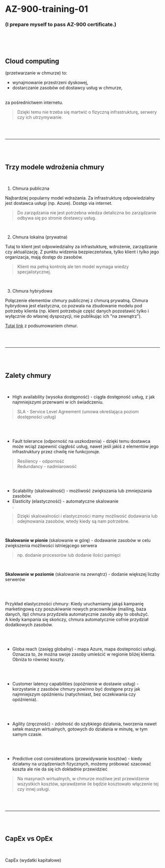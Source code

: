 # AZ-900-training-01
### (I prepare myself to pass AZ-900 certificate.)

<br>
<br>
<br>

## Cloud computing <br>
(przetwarzanie w chmurze) to:
* wynajmowanie przestrzeni dyskowej,
* dostarczanie zasobów od dostawcy usług w chmurze,
<br>
za pośrednictwem internetu.<br>

> Dzięki temu nie trzeba się martwić o fizyczną infrastrukturę, serwery czy ich utrzymywanie.

<br>
<br>

---
<br>
<br>

## Trzy modele wdrożenia chmury

<br>


1. Chmura publiczna<br>

Najbardziej popularny model wdrażania. Za infrastrukturę odpowiedzialny jest dostawca usługi (np. Azure). Dostęp via internet.<br>

>Do zarządzania nie jest potrzebna wiedza detaliczna bo zarządzanie odbywa się po stronie dostawcy usług.<br>

<br>


2. Chmura lokalna (prywatna)<br>

Tutaj to klient jest odpowiedzialny za infrastukturę, wdrożenie, zarządzanie czy aktualizację. Z punktu widzenia bezpieczeństwa, tylko klient i tylko jego organizacja, mają dostęp do zasobów.<br>

>Klient ma pełną kontrolę ale ten model wymaga wiedzy specjalistycznej.<br>

<br>


3. Chmura hybrydowa<br>

Połączenie elementów chmury publicznej z chmurą prywatną. Chmura hybrydowa jest elastyczna, co pozwala na zbudowanie modelu pod potrzeby klienta (np. klient potrzebuje część danych pozostawić tylko i wyłącznie do własnej dyspozycji, nie publikując ich "na zewnątrz").<br>

[Tutaj link](https://github.com/git-atoms/AZ-900-training-01/blob/main/Screeny/01%20Rodzaje%20chmur.jpg) z podsumowaniem chmur.<br>

<br>
<br>

---
<br>
<br>

## Zalety chmury

<br>

* High availability (wysoka dostępność) - ciągła dostępność usług, z jak najmniejszymi przerwami w ich świadczeniu.<br>
>SLA - Service Level Agreement (umowa określająca poziom dostępności usług)<br>

<br>
<br>

* Fault tolerance (odporność na uszkodzenia) - dzięki temu dostawca może wciąż zapewnić ciągłość usług, nawet jeśli jakiś z elementów jego infrastruktury przez chwilę nie funkcjonuje.<br>
>Resiliency - odporność<br>
>Redundancy - nadmiarowość<br>

<br>
<br>

* Scalability (skalowalność) - możliwość zwiększania lub zmniejszania zasobów.<br>
* Elasticity (elastyczność) - automatyczne skalowanie<br>.

>Dzięki skalowalności i elastyczności mamy możliwość dodawania lub odejmowania zasobów, wtedy kiedy są nam potrzebne.<br>

<br>

**Skalowanie w pionie** (skalowanie w górę) - dodawanie zasobów w celu zwiększenia możliwości istniejącego serwera<br>
>np. dodanie procesorów lub dodanie ilości pamięci

<br>

**Skalowanie w poziomie** (skalowanie na zewnątrz) - dodanie większej liczby serwerów<br>

<br>
<br>

Przykład elastyczności chmury:
Kiedy uruchamiamy jakąś kampanię marketingową czy poszukiwanie nowych pracowników (mailing, baza danych, itp) chmura przydziela automatycznie zasoby aby to obsłużyć.<br>
A kiedy kampania się skończy, chmura automatycznie cofnie przydział dodatkowych zasobów.<br>

<br>
<br>

* Globa reach (zasięg globalny) - mapa Azure, mapa dostepności usługi. Oznacza to, że można swoje zasoby umieścić w regionie bliżej klienta. Obniża to również koszty.<br>

<br>
<br>

* Customer latency capabilities (opóźnienie w dostawie usług) - korzystanie z zasobów chmury powinno być dostępne przy jak najmniejszym opóźnieniu (natychmiast, bez oczekiwania czy opóźnienia).<br>

<br>
<br>

* Agility (zręczność) - zdolność do szybkiego działania, tworzenia nawet setek maszyn wirtualnych, gotowych do działania w minutę, w tym samym czasie.<br>

<br>
<br>

* Predictive cost considerations (przewidywanie kosztów) - kiedy działamy na urządzeniach fizycznych, możemy próbować szacować koszta ale nie da się ich dokładnie przewidzieć<br>


>Na masynach wirtualnych, w chmurze możliwe jest przewidzenie wszystkich kosztów, sprawdzenie ile będzie kosztowało włączenie tej czy innej usługi.

<br>
<br>

---
<br>
<br>

## CapEx vs OpEx

<br>

CapEx (wydatki kapitałowe)